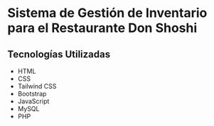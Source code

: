 # Sistema de Gestión de Inventario para el Restaurante Don Shoshi

## Tecnologías Utilizadas
- HTML
- CSS
- Tailwind CSS
- Bootstrap
- JavaScript
- MySQL
- PHP
